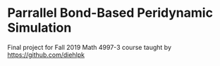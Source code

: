 # Parrallel Bond-Based Peridynamic Simulation 

Final project for Fall 2019 Math 4997-3 course taught by https://github.com/diehlpk
